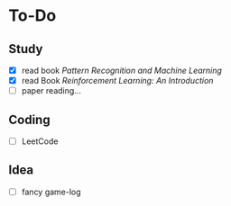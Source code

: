 # To-Do

## Study

- [x] read book *Pattern Recognition and Machine Learning*
- [x] read Book *Reinforcement Learning: An Introduction*
- [ ] paper reading...

## Coding

- [ ] LeetCode

## Idea

- [ ] fancy game-log